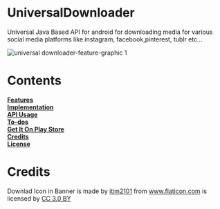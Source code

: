 # UniversalDownloader
Universal Java Based API for android for downloading media for various social media platforms like instagram, facebook,pinterest, tublr etc...  

![universal downloader-feature-graphic 1](https://user-images.githubusercontent.com/41512314/48570611-b935a900-e92a-11e8-9ced-64b1063d2bbe.png)  

#  Contents 
**[Features](#features)**  
**[Implementation](#implementation)**   
**[API Usage](#api-usage)**  
**[To-dos](#to-dos)**   
**[Get It On Play Store](#get-it-on-play-store)**    
**[Credits](#credits)**   
**[License](#license)**    


# Credits  
Downlad Icon in Banner is made by <a href="https://www.flaticon.com/authors/itim2101" title="itim2101">itim2101</a> from <a href="https://www.flaticon.com/" title="Flaticon">www.flaticon.com</a> is licensed by <a href="http://creativecommons.org/licenses/by/3.0/" title="Creative Commons BY 3.0" target="_blank">CC 3.0 BY</a></div>

